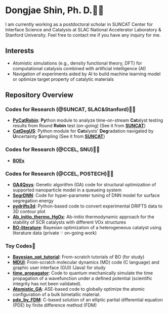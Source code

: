 # Dongjae Shin, Ph. D.👨‍🎓
I am currently working as a postdoctoral scholar in SUNCAT Center for Interface Science and Catalysis at SLAC National Accelerator Laboratory & Stanford University. Feel free to contact me if you have any inquiry for me.

## Interests
* Atomistic simulations (e.g., density functional theory, DFT) for computational catalysis combined with artificial intelligence (AI)
* Navigation of experiments aided by AI to build machine learning model or optimize target property of catalytic materials

## Repository Overview
### Codes for Research (@SUNCAT, SLAC&Stanford)👨‍🔬
- [**PyCatRobin**](https://github.com/dongjae-shin/PyCatRobin): **Py**thon module to analyze time-on-stream **Cat**alyst testing results from Round **Robin** test (on-going) (See it from [**SUNCAT**](https://github.com/SUNCAT-Center/PyCatRobin))
- [**CatDegUS**](https://github.com/dongjae-shin/CatDegUS): Python module for **Cat**alysts' **Deg**radation navigated by **U**ncertainty **S**ampling (See it from [**SUNCAT**](https://github.com/SUNCAT-Center/CatDegUS))
### Codes for Research (@CCEL, SNU)👨‍🔬
- [**BOEx**]()
### Codes for Research (@CCEL, POSTECH)👨‍🔬
- [**GA4Qsys**](https://github.com/dongjae-shin/GA4Qsys): Genetic algorithm (GA) code for structural optimization of supported nanoparticle model in a queueing system
- [**SegrDNN**](https://github.com/dongjae-shin/SegrDNN): Code for hyper-parameter tuning of DNN model for surface segregation energy
- [**pydrifts3d**](https://github.com/dongjae-shin/pydrifts3d): Python-based code to convert experimental DRIFTS data to 3D contour plot
- [**Ab_initio_thermo_HgOx**](https://github.com/dongjae-shin/Ab_initio_thermo_HgOx): Ab-initio thermodynamic approach for the stability of SCR catalysts with different VOx structures
- [**BO-literature**](https://github.com/dongjae-shin/BO-literature): Bayesian optimization of a heterogeneous catalyst using literature data (private $\because$ on-going work)
### Toy Codes🏫
- [**Bayesian_opt_tutorial**](https://github.com/dongjae-shin/Bayesian_opt_tutorial): From-scratch tutorials of BO (for study)
- [**MDUI**](https://github.com/dongjae-shin/MDUI): From-scratch molecular dynamics (MD) code (C language) and graphic user interface (GUI) (Java) for study
- [**time_propagator**](https://github.com/dongjae-shin/time_propagator): Code to quantum mechanically simulate the time propagation of a wavefunction under a defined potential (scientific integrity has not been validated).
- [**Atomistic_GA**](https://github.com/dongjae-shin/Atomistic_GA): ASE-based code to globally optimize the atomic configuration of a bulk bimetallic material.
- [**pde_by_FDM**](https://github.com/dongjae-shin/pde_by_FDM): C-based solution of an elliptic partial differential equation (PDE) by finite difference method (FDM)

<!--
**dongjae-shin/dongjae-shin** is a ✨ _special_ ✨ repository because its `README.md` (this file) appears on your GitHub profile.

Here are some ideas to get you started:

- 🔭 I’m currently working on ...
- 🌱 I’m currently learning ...
- 👯 I’m looking to collaborate on ...
- 🤔 I’m looking for help with ...
- 💬 Ask me about ...
- 📫 How to reach me: ...
- 😄 Pronouns: ...
- ⚡ Fun fact: ...
-->
